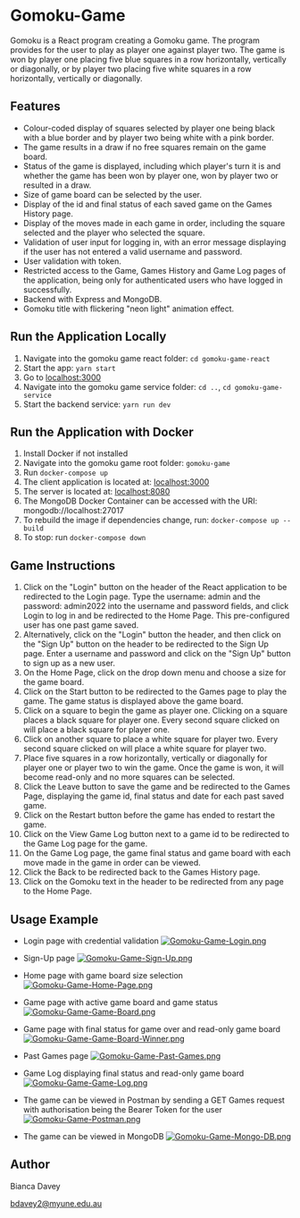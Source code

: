 # Gomoku-Game

Gomoku is a React program creating a Gomoku game. The program provides for the user to play as player one against player two. The game is won by player one placing five blue squares in a row horizontally, vertically or diagonally, or by player two placing five white squares in a row horizontally, vertically or diagonally.

## Features

* Colour-coded display of squares selected by player one being black with a blue border and by player two being white with a pink border.
* The game results in a draw if no free squares remain on the game board.
* Status of the game is displayed, including which player's turn it is and whether the game has been won by player one, won by player two or resulted in a draw.
* Size of game board can be selected by the user.
* Display of the id and final status of each saved game on the Games History page.
* Display of the moves made in each game in order, including the square selected and the player who selected the square.
* Validation of user input for logging in, with an error message displaying if the user has not entered a valid username and password.
* User validation with token.
* Restricted access to the Game, Games History and Game Log pages of the application, being only for authenticated users who have logged in successfully.
* Backend with Express and MongoDB.
* Gomoku title with flickering "neon light" animation effect.

## Run the Application Locally

1. Navigate into the gomoku game react folder: `cd gomoku-game-react`
2. Start the app: `yarn start`
3. Go to [localhost:3000](http://localhost:3000)
4. Navigate into the gomoku game service folder: `cd ..`, `cd gomoku-game-service`
5. Start the backend service: `yarn run dev`

## Run the Application with Docker

1. Install Docker if not installed
2. Navigate into the gomoku game root folder: `gomoku-game`
3. Run `docker-compose up`
4. The client application is located at: [localhost:3000](http://localhost:3000)
5. The server is located at: [localhost:8080](http://localhost:8080)
6. The MongoDB Docker Container can be accessed with the URI: mongodb://localhost:27017
7. To rebuild the image if dependencies change, run: `docker-compose up --build`
8. To stop: run `docker-compose down`

## Game Instructions

1. Click on the "Login" button on the header of the React application to be redirected to the Login page. Type the username: admin and the password: admin2022 into the username and password fields, and click Login to log in and be redirected to the Home Page. This pre-configured user has one past game saved.
2. Alternatively, click on the "Login" button the header, and then click on the "Sign Up" button on the header to be redirected to the Sign Up page. Enter a username and password and click on the "Sign Up" button to sign up as a new user.
3. On the Home Page, click on the drop down menu and choose a size for the game board.
4. Click on the Start button to be redirected to the Games page to play the game. The game status is displayed above the game board.
5. Click on a square to begin the game as player one. Clicking on a square places a black square for player one. Every second square clicked on will place a black square for player one.
6. Click on another square to place a white square for player two. Every second square clicked on will place a white square for player two.
7. Place five squares in a row horizontally, vertically or diagonally for player one or player two to win the game. Once the game is won, it will become read-only and no more squares can be selected.
8. Click the Leave button to save the game and be redirected to the Games Page, displaying the game id, final status and date for each past saved game.
9. Click on the Restart button before the game has ended to restart the game.
10. Click on the View Game Log button next to a game id to be redirected to the Game Log page for the game.
11. On the Game Log page, the game final status and game board with each move made in the game in order can be viewed.
12. Click the Back to be redirected back to the Games History page. 
13. Click on the Gomoku text in the header to be redirected from any page to the Home Page.

## Usage Example

* Login page with credential validation
[![Gomoku-Game-Login.png](https://i.postimg.cc/cJsYsxdX/Gomoku-Game-Login.png)](https://postimg.cc/DSMm6KJX)

* Sign-Up page
[![Gomoku-Game-Sign-Up.png](https://i.postimg.cc/ZRWWR02F/Gomoku-Game-Sign-Up.png)](https://postimg.cc/cgNxk1sr)

* Home page with game board size selection
[![Gomoku-Game-Home-Page.png](https://i.postimg.cc/7L66sfH8/Gomoku-Game-Home-Page.png)](https://postimg.cc/3ksYWr0n)

* Game page with active game board and game status
[![Gomoku-Game-Game-Board.png](https://i.postimg.cc/ncvG29kg/Gomoku-Game-Game-Board.png)](https://postimg.cc/nChmczNG)

* Game page with final status for game over and read-only game board
[![Gomoku-Game-Game-Board-Winner.png](https://i.postimg.cc/wM5RXLpk/Gomoku-Game-Game-Board-Winner.png)](https://postimg.cc/Cn1KYZdZ)

* Past Games page
[![Gomoku-Game-Past-Games.png](https://i.postimg.cc/X7QpnV7X/Gomoku-Game-Past-Games.png)](https://postimg.cc/dLZqBcCK)

* Game Log displaying final status and read-only game board
[![Gomoku-Game-Game-Log.png](https://i.postimg.cc/Hk8HFHrq/Gomoku-Game-Game-Log.png)](https://postimg.cc/DShtb9d6)

* The game can be viewed in Postman by sending a GET Games request with authorisation being the Bearer Token for the user
[![Gomoku-Game-Postman.png](https://i.postimg.cc/9QLrVG0N/Gomoku-Game-Postman.png)](https://postimg.cc/4YhJQHzz)

* The game can be viewed in MongoDB
[![Gomoku-Game-Mongo-DB.png](https://i.postimg.cc/MTpkwQct/Gomoku-Game-Mongo-DB.png)](https://postimg.cc/WDCY6twJ)

## Author

Bianca Davey

bdavey2@myune.edu.au